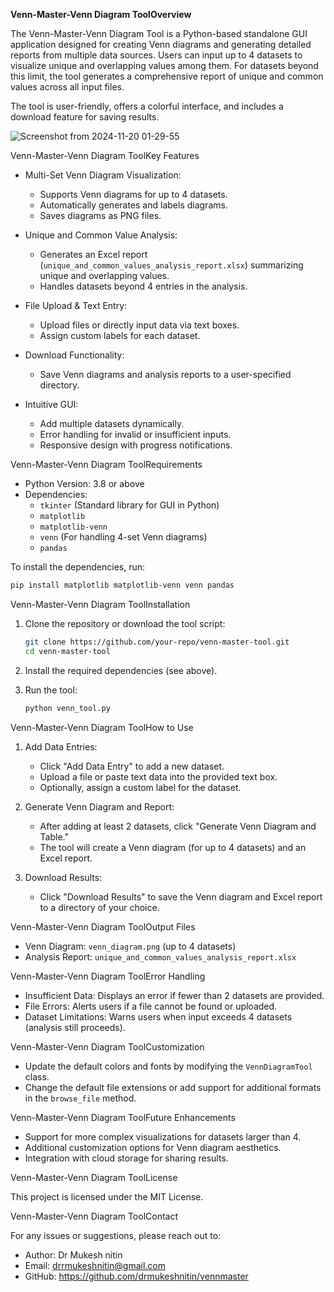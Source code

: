**Venn-Master-Venn Diagram ToolOverview**

The Venn-Master-Venn Diagram Tool is a Python-based standalone GUI application designed for creating Venn diagrams and generating detailed reports from multiple data sources. Users can input up to 4 datasets to visualize unique and overlapping values among them. For datasets beyond this limit, the tool generates a comprehensive report of unique and common values across all input files. 

The tool is user-friendly, offers a colorful interface, and includes a download feature for saving results.

![Screenshot from 2024-11-20 01-29-55](https://github.com/user-attachments/assets/83530342-3d70-4458-9694-62827362b247)



Venn-Master-Venn Diagram ToolKey Features

- Multi-Set Venn Diagram Visualization:
  - Supports Venn diagrams for up to 4 datasets.
  - Automatically generates and labels diagrams.
  - Saves diagrams as PNG files.

- Unique and Common Value Analysis:
  - Generates an Excel report (`unique_and_common_values_analysis_report.xlsx`) summarizing unique and overlapping values.
  - Handles datasets beyond 4 entries in the analysis.

- File Upload & Text Entry:
  - Upload files or directly input data via text boxes.
  - Assign custom labels for each dataset.

- Download Functionality:
  - Save Venn diagrams and analysis reports to a user-specified directory.

- Intuitive GUI:
  - Add multiple datasets dynamically.
  - Error handling for invalid or insufficient inputs.
  - Responsive design with progress notifications.



Venn-Master-Venn Diagram ToolRequirements

- Python Version: 3.8 or above
- Dependencies:
  - `tkinter` (Standard library for GUI in Python)
  - `matplotlib`
  - `matplotlib-venn`
  - `venn` (For handling 4-set Venn diagrams)
  - `pandas`

To install the dependencies, run:

```bash
pip install matplotlib matplotlib-venn venn pandas
```

Venn-Master-Venn Diagram ToolInstallation

1. Clone the repository or download the tool script:
   ```bash
   git clone https://github.com/your-repo/venn-master-tool.git
   cd venn-master-tool
   ```

2. Install the required dependencies (see above).

3. Run the tool:
   ```bash
   python venn_tool.py
   ```



Venn-Master-Venn Diagram ToolHow to Use

1. Add Data Entries:
   - Click "Add Data Entry" to add a new dataset.
   - Upload a file or paste text data into the provided text box.
   - Optionally, assign a custom label for the dataset.

2. Generate Venn Diagram and Report:
   - After adding at least 2 datasets, click "Generate Venn Diagram and Table."
   - The tool will create a Venn diagram (for up to 4 datasets) and an Excel report.

3. Download Results:
   - Click "Download Results" to save the Venn diagram and Excel report to a directory of your choice.



Venn-Master-Venn Diagram ToolOutput Files

- Venn Diagram: `venn_diagram.png` (up to 4 datasets)
- Analysis Report: `unique_and_common_values_analysis_report.xlsx`



Venn-Master-Venn Diagram ToolError Handling

- Insufficient Data: Displays an error if fewer than 2 datasets are provided.
- File Errors: Alerts users if a file cannot be found or uploaded.
- Dataset Limitations: Warns users when input exceeds 4 datasets (analysis still proceeds).



Venn-Master-Venn Diagram ToolCustomization

- Update the default colors and fonts by modifying the `VennDiagramTool` class.
- Change the default file extensions or add support for additional formats in the `browse_file` method.



Venn-Master-Venn Diagram ToolFuture Enhancements

- Support for more complex visualizations for datasets larger than 4.
- Additional customization options for Venn diagram aesthetics.
- Integration with cloud storage for sharing results.



Venn-Master-Venn Diagram ToolLicense

This project is licensed under the MIT License.



Venn-Master-Venn Diagram ToolContact

For any issues or suggestions, please reach out to:

- Author: Dr Mukesh nitin
- Email: drrmukeshnitin@gmail.com
- GitHub: https://github.com/drmukeshnitin/vennmaster
